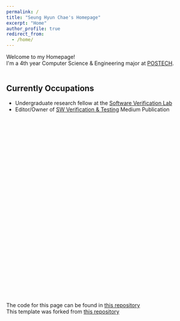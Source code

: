 ```yaml
---
permalink: /
title: "Seung Hyun Chae's Homepage"
excerpt: "Home"
author_profile: true
redirect_from: 
  - /home/
---
```


Welcome to my Homepage! <br>
I'm a 4th year Computer Science & Engineering major at [POSTECH](http://postech.ac.kr/eng/).<br><br>


Currently Occupations
---
- Undergraduate research fellow at the [Software Verification Lab](http://sevlab.postech.ac.kr/index.html)
- Editor/Owner of [SW Verification & Testing](https://medium.com/sw-verification-testing) Medium Publication


<br ><br ><br ><br ><br ><br ><br ><br ><br ><br ><br ><br ><br ><br ><br ><br ><br ><br ><br ><br ><br ><br ><br ><br ><br ><br ><br ><br >

The code for this page can be found in [this repository](https://github.com/shchae7/shchae7.github.io)\
This template was forked from [this repository](https://github.com/academicpages/academicpages.github.io) 